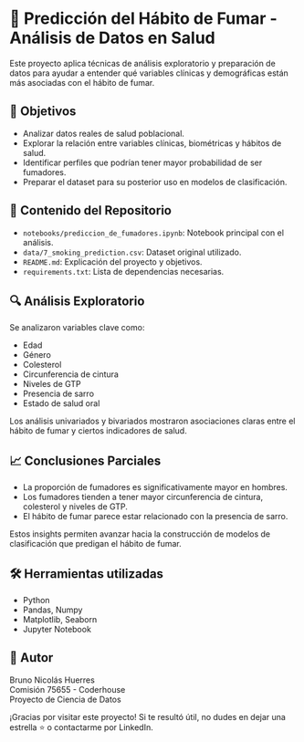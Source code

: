 # 🧠 Predicción del Hábito de Fumar - Análisis de Datos en Salud

Este proyecto aplica técnicas de análisis exploratorio y preparación de datos para ayudar a entender qué variables clínicas y demográficas están más asociadas con el hábito de fumar.

## 📌 Objetivos
- Analizar datos reales de salud poblacional.
- Explorar la relación entre variables clínicas, biométricas y hábitos de salud.
- Identificar perfiles que podrían tener mayor probabilidad de ser fumadores.
- Preparar el dataset para su posterior uso en modelos de clasificación.

## 📁 Contenido del Repositorio
- `notebooks/prediccion_de_fumadores.ipynb`: Notebook principal con el análisis.
- `data/7_smoking_prediction.csv`: Dataset original utilizado.
- `README.md`: Explicación del proyecto y objetivos.
- `requirements.txt`: Lista de dependencias necesarias.

## 🔍 Análisis Exploratorio
Se analizaron variables clave como:
- Edad
- Género
- Colesterol
- Circunferencia de cintura
- Niveles de GTP
- Presencia de sarro
- Estado de salud oral

Los análisis univariados y bivariados mostraron asociaciones claras entre el hábito de fumar y ciertos indicadores de salud.

## 📈 Conclusiones Parciales
- La proporción de fumadores es significativamente mayor en hombres.
- Los fumadores tienden a tener mayor circunferencia de cintura, colesterol y niveles de GTP.
- El hábito de fumar parece estar relacionado con la presencia de sarro.

Estos insights permiten avanzar hacia la construcción de modelos de clasificación que predigan el hábito de fumar.

## 🛠 Herramientas utilizadas
- Python
- Pandas, Numpy
- Matplotlib, Seaborn
- Jupyter Notebook

## 👤 Autor
Bruno Nicolás Huerres  
Comisión 75655 - Coderhouse  
Proyecto de Ciencia de Datos

¡Gracias por visitar este proyecto! Si te resultó útil, no dudes en dejar una estrella ⭐ o contactarme por LinkedIn.
